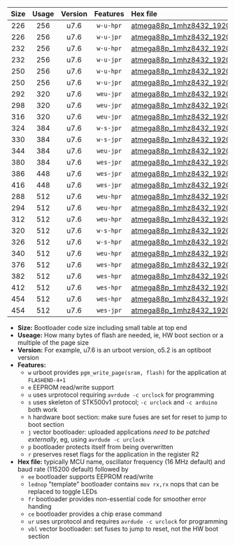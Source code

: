 |Size|Usage|Version|Features|Hex file|
|:-:|:-:|:-:|:-:|:--|
|226|256|u7.6|`w-u-hpr`|[atmega88p_1mhz8432_19200bps_ur.hex](https://raw.githubusercontent.com/stefanrueger/urboot/main/atmega88p_1mhz8432_19200bps_ur.hex)|
|226|256|u7.6|`w-u-jpr`|[atmega88p_1mhz8432_19200bps_ur_vbl.hex](https://raw.githubusercontent.com/stefanrueger/urboot/main/atmega88p_1mhz8432_19200bps_ur_vbl.hex)|
|232|256|u7.6|`w-u-hpr`|[atmega88p_1mhz8432_19200bps_lednop_ur.hex](https://raw.githubusercontent.com/stefanrueger/urboot/main/atmega88p_1mhz8432_19200bps_lednop_ur.hex)|
|232|256|u7.6|`w-u-jpr`|[atmega88p_1mhz8432_19200bps_lednop_ur_vbl.hex](https://raw.githubusercontent.com/stefanrueger/urboot/main/atmega88p_1mhz8432_19200bps_lednop_ur_vbl.hex)|
|250|256|u7.6|`w-u-hpr`|[atmega88p_1mhz8432_19200bps_lednop_fr_ur.hex](https://raw.githubusercontent.com/stefanrueger/urboot/main/atmega88p_1mhz8432_19200bps_lednop_fr_ur.hex)|
|250|256|u7.6|`w-u-jpr`|[atmega88p_1mhz8432_19200bps_lednop_fr_ur_vbl.hex](https://raw.githubusercontent.com/stefanrueger/urboot/main/atmega88p_1mhz8432_19200bps_lednop_fr_ur_vbl.hex)|
|292|320|u7.6|`weu-jpr`|[atmega88p_1mhz8432_19200bps_ee_ur_vbl.hex](https://raw.githubusercontent.com/stefanrueger/urboot/main/atmega88p_1mhz8432_19200bps_ee_ur_vbl.hex)|
|298|320|u7.6|`weu-jpr`|[atmega88p_1mhz8432_19200bps_ee_lednop_ur_vbl.hex](https://raw.githubusercontent.com/stefanrueger/urboot/main/atmega88p_1mhz8432_19200bps_ee_lednop_ur_vbl.hex)|
|316|320|u7.6|`weu-jpr`|[atmega88p_1mhz8432_19200bps_ee_lednop_fr_ur_vbl.hex](https://raw.githubusercontent.com/stefanrueger/urboot/main/atmega88p_1mhz8432_19200bps_ee_lednop_fr_ur_vbl.hex)|
|324|384|u7.6|`w-s-jpr`|[atmega88p_1mhz8432_19200bps_vbl.hex](https://raw.githubusercontent.com/stefanrueger/urboot/main/atmega88p_1mhz8432_19200bps_vbl.hex)|
|330|384|u7.6|`w-s-jpr`|[atmega88p_1mhz8432_19200bps_lednop_vbl.hex](https://raw.githubusercontent.com/stefanrueger/urboot/main/atmega88p_1mhz8432_19200bps_lednop_vbl.hex)|
|344|384|u7.6|`weu-jpr`|[atmega88p_1mhz8432_19200bps_ee_lednop_fr_ce_ur_vbl.hex](https://raw.githubusercontent.com/stefanrueger/urboot/main/atmega88p_1mhz8432_19200bps_ee_lednop_fr_ce_ur_vbl.hex)|
|380|384|u7.6|`wes-jpr`|[atmega88p_1mhz8432_19200bps_ee_vbl.hex](https://raw.githubusercontent.com/stefanrueger/urboot/main/atmega88p_1mhz8432_19200bps_ee_vbl.hex)|
|386|448|u7.6|`wes-jpr`|[atmega88p_1mhz8432_19200bps_ee_lednop_vbl.hex](https://raw.githubusercontent.com/stefanrueger/urboot/main/atmega88p_1mhz8432_19200bps_ee_lednop_vbl.hex)|
|416|448|u7.6|`wes-jpr`|[atmega88p_1mhz8432_19200bps_ee_lednop_fr_vbl.hex](https://raw.githubusercontent.com/stefanrueger/urboot/main/atmega88p_1mhz8432_19200bps_ee_lednop_fr_vbl.hex)|
|288|512|u7.6|`weu-hpr`|[atmega88p_1mhz8432_19200bps_ee_ur.hex](https://raw.githubusercontent.com/stefanrueger/urboot/main/atmega88p_1mhz8432_19200bps_ee_ur.hex)|
|294|512|u7.6|`weu-hpr`|[atmega88p_1mhz8432_19200bps_ee_lednop_ur.hex](https://raw.githubusercontent.com/stefanrueger/urboot/main/atmega88p_1mhz8432_19200bps_ee_lednop_ur.hex)|
|312|512|u7.6|`weu-hpr`|[atmega88p_1mhz8432_19200bps_ee_lednop_fr_ur.hex](https://raw.githubusercontent.com/stefanrueger/urboot/main/atmega88p_1mhz8432_19200bps_ee_lednop_fr_ur.hex)|
|320|512|u7.6|`w-s-hpr`|[atmega88p_1mhz8432_19200bps.hex](https://raw.githubusercontent.com/stefanrueger/urboot/main/atmega88p_1mhz8432_19200bps.hex)|
|326|512|u7.6|`w-s-hpr`|[atmega88p_1mhz8432_19200bps_lednop.hex](https://raw.githubusercontent.com/stefanrueger/urboot/main/atmega88p_1mhz8432_19200bps_lednop.hex)|
|340|512|u7.6|`weu-hpr`|[atmega88p_1mhz8432_19200bps_ee_lednop_fr_ce_ur.hex](https://raw.githubusercontent.com/stefanrueger/urboot/main/atmega88p_1mhz8432_19200bps_ee_lednop_fr_ce_ur.hex)|
|376|512|u7.6|`wes-hpr`|[atmega88p_1mhz8432_19200bps_ee.hex](https://raw.githubusercontent.com/stefanrueger/urboot/main/atmega88p_1mhz8432_19200bps_ee.hex)|
|382|512|u7.6|`wes-hpr`|[atmega88p_1mhz8432_19200bps_ee_lednop.hex](https://raw.githubusercontent.com/stefanrueger/urboot/main/atmega88p_1mhz8432_19200bps_ee_lednop.hex)|
|412|512|u7.6|`wes-hpr`|[atmega88p_1mhz8432_19200bps_ee_lednop_fr.hex](https://raw.githubusercontent.com/stefanrueger/urboot/main/atmega88p_1mhz8432_19200bps_ee_lednop_fr.hex)|
|454|512|u7.6|`wes-hpr`|[atmega88p_1mhz8432_19200bps_ee_lednop_fr_ce.hex](https://raw.githubusercontent.com/stefanrueger/urboot/main/atmega88p_1mhz8432_19200bps_ee_lednop_fr_ce.hex)|
|454|512|u7.6|`wes-jpr`|[atmega88p_1mhz8432_19200bps_ee_lednop_fr_ce_vbl.hex](https://raw.githubusercontent.com/stefanrueger/urboot/main/atmega88p_1mhz8432_19200bps_ee_lednop_fr_ce_vbl.hex)|

- **Size:** Bootloader code size including small table at top end
- **Useage:** How many bytes of flash are needed, ie, HW boot section or a multiple of the page size
- **Version:** For example, u7.6 is an urboot version, o5.2 is an optiboot version
- **Features:**
  + `w` urboot provides `pgm_write_page(sram, flash)` for the application at `FLASHEND-4+1`
  + `e` EEPROM read/write support
  + `u` uses urprotocol requiring `avrdude -c urclock` for programming
  + `s` uses skeleton of STK500v1 protocol; `-c urclock` and `-c arduino` both work
  + `h` hardware boot section: make sure fuses are set for reset to jump to boot section
  + `j` vector bootloader: uploaded applications *need to be patched externally*, eg, using `avrdude -c urclock`
  + `p` bootloader protects itself from being overwritten
  + `r` preserves reset flags for the application in the register R2
- **Hex file:** typically MCU name, oscillator frequency (16 MHz default) and baud rate (115200 default) followed by
  + `ee` bootloader supports EEPROM read/write
  + `lednop` "template" bootloader contains `mov rx,rx` nops that can be replaced to toggle LEDs
  + `fr` bootloader provides non-essential code for smoother error handing
  + `ce` bootloader provides a chip erase command
  + `ur` uses urprotocol and requires `avrdude -c urclock` for programming
  + `vbl` vector bootloader: set fuses to jump to reset, not the HW boot section
